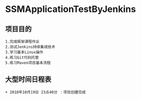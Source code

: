 # SSMApplicationTestByJenkins
## 项目目的
    1.完成框架课程作业
    2.测试Jenkins持续集成技术
    3.学习基本Linux操作
    4.练习Git代码托管
    5.练习Maven项目基本流程
## 大型时间日程表
    + 2018年10月19日 23点40分 ：项目创建完成